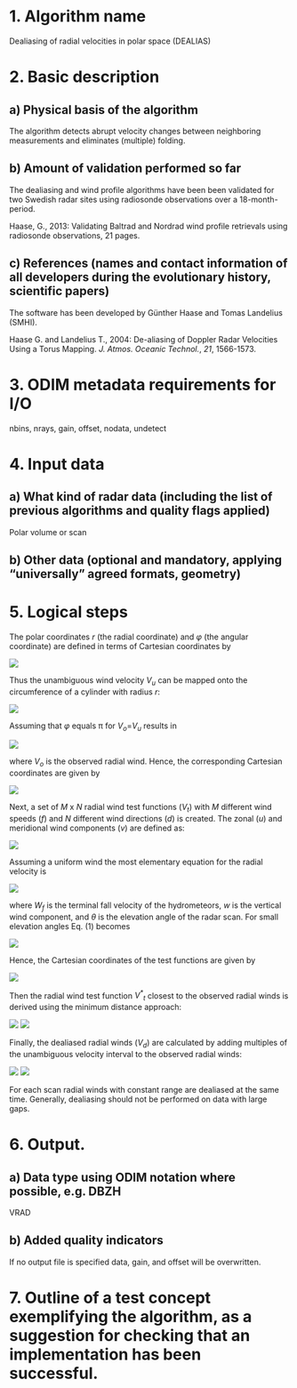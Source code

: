 # 1. Algorithm name
Dealiasing of radial velocities in polar space (DEALIAS)

# 2. Basic description
## a) Physical basis of the algorithm
The algorithm detects abrupt velocity changes between neighboring measurements and eliminates (multiple) folding.

## b) Amount of validation performed so far
The dealiasing and wind profile algorithms have been been validated for two Swedish radar sites using radiosonde observations over a 18-month-period.

Haase, G., 2013: Validating Baltrad and Nordrad wind profile retrievals using radiosonde observations, 21 pages.

## c) References (names and contact information of all developers during the evolutionary history, scientific papers)
The software has been developed by Günther Haase and Tomas Landelius (SMHI).

Haase G. and Landelius T., 2004: De-aliasing of Doppler Radar Velocities Using a Torus Mapping. _J. Atmos. Oceanic Technol._, *21*, 1566-1573.

# 3. ODIM metadata requirements for I/O
nbins, nrays, gain, offset, nodata, undetect

# 4. Input data
## a) What kind of radar data (including the list of previous algorithms and quality flags applied)
Polar volume or scan

## b) Other data (optional and mandatory, applying “universally” agreed formats, geometry)
# 5. Logical steps
The polar coordinates _r_ (the radial coordinate) and _φ_ (the angular coordinate) are defined in terms of Cartesian coordinates by

 <img src="https://render.githubusercontent.com/render/math?math=\begin{align*}
x = r \cos \phi\\
y = r \sin \phi
\end{align*}" />

<!--	
	#!latex
	\begin{eqnarray*}
	 x & = & r \cos \phi \\
	 y & = & r \sin \phi \;.
	\end{eqnarray*}
-->	
	
Thus the unambiguous wind velocity _V<sub>u</sub>_ can be mapped onto the circumference of a cylinder with radius _r_:

<img src="https://render.githubusercontent.com/render/math?math=\begin{equation*}
2 \pi r \frac{V_u}{\pi} \:.
\end{equation*}" />

<!--	
	#!latex
	\begin{equation*}
	  2 \pi r \frac{V_u}{\pi} \;.
	\end{equation*}
-->	
	
Assuming that _φ_ equals π for _V<sub>o</sub>_=_V<sub>u</sub>_ results in

<img src="https://render.githubusercontent.com/render/math?math=\begin{equation*}
	  \phi = V_o \: \frac{\pi}{V_u}
	\end{equation*}" />
	
<!--	
	#!latex
	\begin{equation*}
	  \phi = V_o \; \frac{\pi}{V_u}
	\end{equation*}
-->	
	
where _V<sub>o</sub>_ is the observed radial wind. Hence, the corresponding Cartesian coordinates are given by

<img src="https://render.githubusercontent.com/render/math?math=\begin{align*}
x_o = \frac{V_u}{\pi} \cos \left( V_o \: \frac{\pi}{V_u} \right)\\
y_o = \frac{V_u}{\pi} \sin \left( V_o \: \frac{\pi}{V_u} \right)
\end{align*}" />

<!--	
	#!latex
	\begin{eqnarray*}
	  x_o & = & \frac{V_u}{\pi} \cos \left( V_o \; \frac{\pi}{V_u} \right) \\
	  y_o & = & \frac{V_u}{\pi} \sin \left( V_o \; \frac{\pi}{V_u} \right) \;.
	\end{eqnarray*}
-->	
	
Next, a set of _M_ x _N_ radial wind test functions (_V<sub>t</sub>_) with _M_ different wind speeds (_f_) and _N_ different wind directions (_d_) is created. The zonal (_u_) and meridional wind components (_v_) are defined as:

<img src="https://render.githubusercontent.com/render/math?math=\begin{align*}
u_{ij} = f_i \: \sin d_j \:\:\: i=1, ..., M \mbox{ and } j=1, ..., N\\
v_{ij} = f_i \: \cos d_j \:\:\: i=1, ..., M \mbox{ and } j=1, ..., N
\end{align*}" />


<!--	
	#!latex
	\begin{eqnarray*}
	  u_{ij} & = & f_i \; \sin d_j \;\;\; i=1, ..., M \mbox{ and } j=1, ..., N \\
	  v_{ij} & = & f_i \; \cos d_j \;\;\; i=1, ..., M \mbox{ and } j=1, ..., N \;.
	  \end{eqnarray*}
-->	  
	
Assuming a uniform wind the most elementary equation for the radial velocity is

<img src="https://render.githubusercontent.com/render/math?math=\begin{equation*}
(V_t)_{ij} = (w_{ij} %2B W_f) \sin \theta %2B u_{ij} \cos \theta \sin \phi %2B v_{ij} \cos \theta \cos \phi \hspace{10mm} (1)
\end{equation*}" />

<!--	
	#!latex
	\begin{equation*}
	  (V_t)_{ij} = (w_{ij} + W_f) \sin \theta + u_{ij} \cos \theta \sin \phi + v_{ij} \cos \theta \cos \phi \hspace{10mm} (1)
	\end{equation*}
-->	
	
where _W<sub>f</sub>_ is the terminal fall velocity of the hydrometeors, _w_ is the vertical wind component, and _θ_ is the elevation angle of the radar scan. For small elevation angles Eq. (1) becomes

<img src="https://render.githubusercontent.com/render/math?math=\begin{equation*}
(V_t)_{ij} = u_{ij} \sin\phi %2B v_{ij} \cos\phi
\end{equation*}" />

<!--	
	#!latex
	\begin{equation*}
	  (V_t)_{ij} = u_{ij} \sin\phi + v_{ij} \cos\phi \;.
	\end{equation*}
-->	
	
Hence, the Cartesian coordinates of the test functions are given by

<img src="https://render.githubusercontent.com/render/math?math=\begin{align*}
(x_t)_{ij} = \frac{V_u}{\pi} \cos \left( (V_t)_{ij} \: \frac{\pi}{V_u} \right)\\
(y_t)_{ij} = \frac{V_u}{\pi} \sin \left( (V_t)_{ij} \: \frac{\pi}{V_u} \right)
\end{align*}" />

<!--	
	#!latex
	\begin{eqnarray*}
	  (x_t)_{ij} & = & \frac{V_u}{\pi} \cos \left( (V_t)_{ij} \; \frac{\pi}{V_u} \right) \\
	  (y_t)_{ij} & = & \frac{V_u}{\pi} \sin \left( (V_t)_{ij} \; \frac{\pi}{V_u} \right) \;.
	\end{eqnarray*}
-->	
	
Then the radial wind test function _V<sup>*</sup><sub>t</sub>_ closest to the observed radial winds is derived using the minimum distance approach:

<img src="https://render.githubusercontent.com/render/math?math=x_t^*, y_t^* = \min\limits_{ij} \left\{ \left|(x_t)_{ij}-x_o\right| %2B \left|(y_t)_{ij}-y_o\right| \right\}" />

<img src="https://render.githubusercontent.com/render/math?math=V_t^* = u^* \sin\phi %2B v^* \cos\phi" />

<!--
	#!latex
	\begin{eqnarray*}
	  x_t^*, y_t^* & = & \min\limits_{ij} \left\{ \left|(x_t)_{ij}-x_o\right| + \left|(y_t)_{ij}-y_o\right| \right\} \\
	  V_t^* & = & u^* \sin\phi + v^* \cos\phi \;.
	\end{eqnarray*}
-->	
	
Finally, the dealiased radial winds (_V<sub>d</sub>_) are calculated by adding multiples of the unambiguous velocity interval to the observed radial winds:

<img src="https://render.githubusercontent.com/render/math?math=k^* = \min\limits_{k} \left\{ \left|2\,k\,V_u - (V_t^* -V_o)\right| \right\} \:\:\: k \in \{..., -2, -1, 0, 1, 2, ...\}" />

<img src="https://render.githubusercontent.com/render/math?math=V_d & = & V_o + 2\,k^*\,V_u" />
	
<!--	
	#!latex
	\begin{eqnarray*}
	  k^* & = & \min\limits_{k} \left\{ \left|2\,k\,V_u - (V_t^* -V_o)\right| \right\} \;\;\; k \in \{..., -2, -1, 0, 1, 2, ...\} \\
	  V_d & = & V_o + 2\,k^*\,V_u \;.
	\end{eqnarray*}
-->	
	
For each scan radial winds with constant range are dealiased at the same time. Generally, dealiasing should not be performed on data with large gaps.

# 6. Output.
## a) Data type using ODIM notation where possible, e.g. DBZH
VRAD

## b) Added quality indicators
If no output file is specified data, gain, and offset will be overwritten.

# 7. Outline of a test concept exemplifying the algorithm, as a suggestion for checking that an implementation has been successful.
